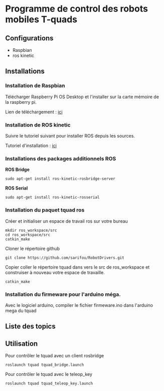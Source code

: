 # Programme de control des robots mobiles T-quads

## Configurations
* Raspbian
* ros kinetic
## Installations
### Installation de Raspbian
Télécharger Raspberry Pi OS Desktop et l'installer sur la carte mémoire de la raspberry pi.

Lien de téléchargement : [ici](https://www.raspberrypi.org/software/operating-systems/#raspberry-pi-desktop)
### Installation de ROS kinetic
Suivre le tutoriel suivant pour installer ROS depuis les sources.

Tutoriel d'installation : [ici](http://wiki.ros.org/ROSberryPi/Installing%20ROS%20Kinetic%20on%20the%20Raspberry%20Pi)

### Installations des packages additionnels ROS

**ROS Bridge**

    sudo apt-get install ros-kinetic-rosbridge-server

**ROS Serial**

    sudo apt-get install ros-kinetic-rosserial

### Installation du paquet tquad ros
Créer et initialiser un espace de travail ros sur votre bureau

    mkdir ros_workspace/src
    cd ros_workspace/src
    catkin_make

Cloner le répertoire github

    git clone https://github.com/sarifou/RobotDrivers.git

Copier coller le répertoire tquad dans vers le src de ros_workspace et construiser à nouveau votre espace de travaille.

    catkin_make

### Installation du firmeware pour l'arduino méga.

Avec le logiciel arduino, compiler le fichier firmeware.ino dans l'arduino mega du tquad

## Liste des topics

## Utilisation
Pour contrôler le tquad avec un client rosbridge

    roslaunch tquad tquad_bridge.launch

Pour contrôler le tquad avec le teleop_key

    roslaunch tquad tquad_teleop_key.launch

